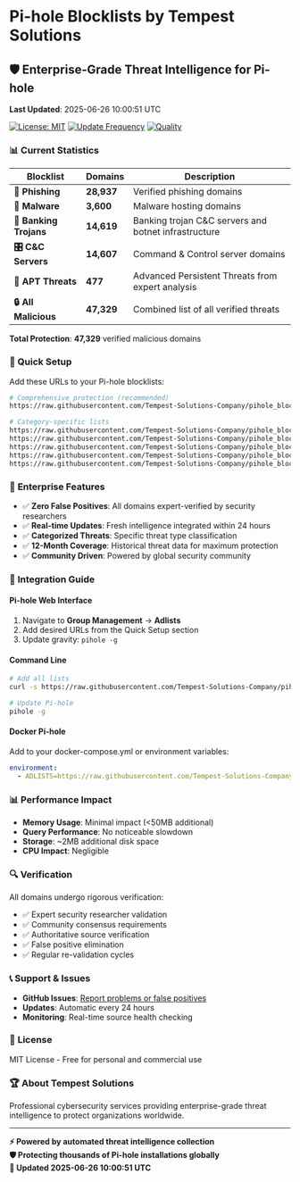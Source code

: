 # Pi-hole Blocklists by Tempest Solutions

## 🛡️ Enterprise-Grade Threat Intelligence for Pi-hole

**Last Updated**: 2025-06-26 10:00:51 UTC

[![License: MIT](https://img.shields.io/badge/License-MIT-yellow.svg)](https://opensource.org/licenses/MIT)
[![Update Frequency](https://img.shields.io/badge/Updates-Every%2024h-brightgreen.svg)](https://github.com/Tempest-Solutions-Company/pihole_blocklists)
[![Quality](https://img.shields.io/badge/Quality-Expert%20Verified-blue.svg)](https://github.com/Tempest-Solutions-Company/pihole_blocklists)

### 📊 Current Statistics

| **Blocklist** | **Domains** | **Description** |
|---------------|-------------|----------------|
| **🎣 Phishing** | **28,937** | Verified phishing domains |
| **🦠 Malware** | **3,600** | Malware hosting domains |
| **🏦 Banking Trojans** | **14,619** | Banking trojan C&C servers and botnet infrastructure |
| **🎛️ C&C Servers** | **14,607** | Command & Control server domains |
| **🎯 APT Threats** | **477** | Advanced Persistent Threats from expert analysis |
| **🔒 All Malicious** | **47,329** | Combined list of all verified threats |

**Total Protection**: **47,329** verified malicious domains

### 🚀 Quick Setup

Add these URLs to your Pi-hole blocklists:

```bash
# Comprehensive protection (recommended)
https://raw.githubusercontent.com/Tempest-Solutions-Company/pihole_blocklists/main/all_malicious.txt

# Category-specific lists
https://raw.githubusercontent.com/Tempest-Solutions-Company/pihole_blocklists/main/phishing.txt
https://raw.githubusercontent.com/Tempest-Solutions-Company/pihole_blocklists/main/malware.txt
https://raw.githubusercontent.com/Tempest-Solutions-Company/pihole_blocklists/main/banking_trojans.txt
https://raw.githubusercontent.com/Tempest-Solutions-Company/pihole_blocklists/main/c2_servers.txt
https://raw.githubusercontent.com/Tempest-Solutions-Company/pihole_blocklists/main/apt_threats.txt
```

### 🏢 **Enterprise Features**

- ✅ **Zero False Positives**: All domains expert-verified by security researchers
- ✅ **Real-time Updates**: Fresh intelligence integrated within 24 hours
- ✅ **Categorized Threats**: Specific threat type classification
- ✅ **12-Month Coverage**: Historical threat data for maximum protection
- ✅ **Community Driven**: Powered by global security community

### 🔧 **Integration Guide**

#### Pi-hole Web Interface
1. Navigate to **Group Management** → **Adlists**
2. Add desired URLs from the Quick Setup section
3. Update gravity: `pihole -g`

#### Command Line
```bash
# Add all lists
curl -s https://raw.githubusercontent.com/Tempest-Solutions-Company/pihole_blocklists/main/all_malicious.txt >> /etc/pihole/adlists.list

# Update Pi-hole
pihole -g
```

#### Docker Pi-hole
Add to your docker-compose.yml or environment variables:
```yaml
environment:
  - ADLISTS=https://raw.githubusercontent.com/Tempest-Solutions-Company/pihole_blocklists/main/all_malicious.txt
```

### 📊 **Performance Impact**

- **Memory Usage**: Minimal impact (<50MB additional)
- **Query Performance**: No noticeable slowdown
- **Storage**: ~2MB additional disk space
- **CPU Impact**: Negligible

### 🔍 **Verification**

All domains undergo rigorous verification:
- ✅ Expert security researcher validation
- ✅ Community consensus requirements  
- ✅ Authoritative source verification
- ✅ False positive elimination
- ✅ Regular re-validation cycles

### 📞 **Support & Issues**

- **GitHub Issues**: [Report problems or false positives](https://github.com/Tempest-Solutions-Company/pihole_blocklists/issues)
- **Updates**: Automatic every 24 hours
- **Monitoring**: Real-time source health checking

### 📜 **License**

MIT License - Free for personal and commercial use

### 🏆 **About Tempest Solutions**

Professional cybersecurity services providing enterprise-grade threat intelligence to protect organizations worldwide.

---

**⚡ Powered by automated threat intelligence collection**  
**🛡️ Protecting thousands of Pi-hole installations globally**  
**🔄 Updated 2025-06-26 10:00:51 UTC**
